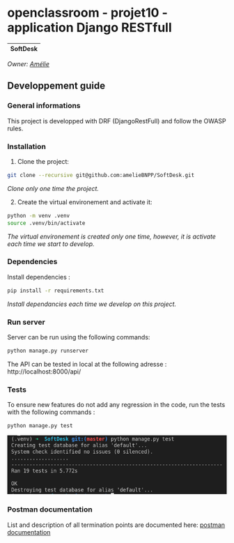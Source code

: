 # openclassroom - projet10 - application Django RESTfull

| SoftDesk |
|:----------:|

_Owner: [Amélie](https://github.com/ameliebnpp)_

## Developpement guide

### General informations

This project is developped with DRF (DjangoRestFull) and follow the OWASP rules.

### Installation

1. Clone the project:

```bash
git clone --recursive git@github.com:amelieBNPP/SoftDesk.git
```
*Clone only one time the project.*

2. Create the virtual environement and activate it:
```bash
python -m venv .venv
source .venv/bin/activate
```
*The virtual environement is created only one time, however, it is activate each time we start to develop.*

### Dependencies

Install dependencies :

```bash
pip install -r requirements.txt
```
*Install dependancies each time we develop on this project.*

### Run server

Server can be run using the following commands:
```bash
python manage.py runserver
```

The API can be tested in local at the following adresse : http://localhost:8000/api/

### Tests

To ensure new features do not add any regression in the code, run the tests with the following commands : 
```bash
python manage.py test
```
![plot](./softDesk_tests_ok.png)

### Postman documentation

List and description of all termination points are documented here: [postman documentation](https://documenter.getpostman.com/view/14836417/UVXkoFcn)


